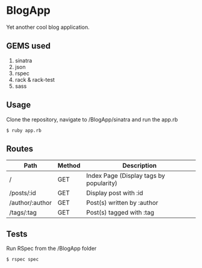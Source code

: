 # BlogApp
Yet another cool blog application.

## GEMS used
1. sinatra
2. json
3. rspec
4. rack & rack-test
5. sass	

## Usage
Clone the repository, navigate to /BlogApp/sinatra and run the app.rb
```
$ ruby app.rb
```

## Routes
Path | Method | Description |
--- | --- | --- 
/ | GET | Index Page (Display tags by popularity) 
/posts/:id | GET | Display post with :id 
/author/:author | GET | Post(s) written by :author 
/tags/:tag | GET | Post(s) tagged with :tag 

## Tests
Run RSpec from the /BlogApp folder
```
$ rspec spec
```